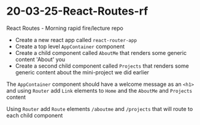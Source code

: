 # 20-03-25-React-Routes-rf
React Routes - Morning rapid fire/lecture repo

- Create a new react app called `react-router-app`
- Create a top level `AppContainer` component
- Create a child component called `AboutMe` that renders some generic content 'About' you
- Create a second child component called `Projects` that renders some generic content about the mini-project we did earlier

The `AppContainer` component should have a welcome message as an `<h1>` and using `Router` add `Link` elements to `Home` and the `AboutMe` and `Projects` content

Using `Router` add `Route` elements `/aboutme` and `/projects` that will route to each child component



